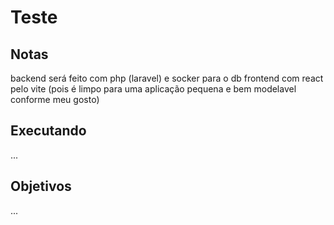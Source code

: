 # Teste

## Notas
  backend será feito com php (laravel) e socker para o db
  frontend com react pelo vite (pois é limpo para uma aplicação pequena e bem modelavel conforme meu gosto)

## Executando
  ...

## Objetivos
  ...